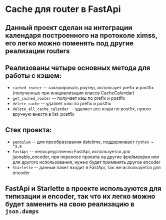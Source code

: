 # Cache для router в FastApi

## Данный проект сделан на интеграции календаря построенного на протоколе ximss, его легко можно поменять под другие реализации routers

## Реализованы четыре основных метода для работы с кэшем: 
- `cached_router` -- закэшировать роутер, использует prefix и postfix (полученные при инициализации класса CacheCalendar)
- `get_cached_router` -- получает кэш по prefix и postfix
- `delete_cache` -- удаляет кэш по prefix и postfix
- `delete_all_cache_calendar` -- удаляет все кэши по postfix, нужно вручную внести в list_postfix

## Стек проекта:
- `pendulum` -- для преобразования datetime, поддерживает `Python = ^3.8`
- `FastApi` -- непосредственно FastApi, используется для jsonable_encoder, при переносе проекта на другие фреймворки или для другого использования, нужно будет применять другое encoder
- `Starlette` -- данный пакет входит в FastApi, так же используется для encoder

## FastApi и Starlette в проекте используются для типизации и encoder, так что их легко можно будет заменить на свою реализацию в `json.dumps`
